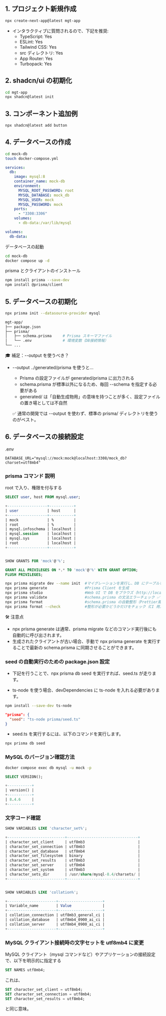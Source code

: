 ## 1. プロジェクト新規作成

```sh
npx create-next-app@latest mgt-app
```

- インタラクティブに質問されるので、下記を推奨:
  - TypeScript: Yes
  - ESLint: Yes
  - Tailwind CSS: Yes
  - src ディレクトリ: Yes
  - App Router: Yes
  - Turbopack: Yes

## 2. shadcn/ui の初期化

```sh
cd mgt-app
npx shadcn@latest init
```

## 3. コンポーネント追加例

```sh
npx shadcn@latest add button
```

## 4. データベースの作成

```bash
cd mock-db
touch docker-compose.yml
```

```yaml
services:
  db:
    image: mysql:8
    container_name: mock-db
    environment:
      MYSQL_ROOT_PASSWORD: root
      MYSQL_DATABASE: mock_db
      MYSQL_USER: mock
      MYSQL_PASSWORD: mock
    ports:
      - "3308:3306"
    volumes:
      - db-data:/var/lib/mysql

volumes:
  db-data:
```

データベースの起動

```sh
cd mock-db
docker compose up -d
```

prisma とクライアントのインストール

```sh
npm install prisma --save-dev
npm install @prisma/client
```

## 5. データベースの初期化

```sh
npx prisma init --datasource-provider mysql
```

```bash
mgt-app/
├── package.json
├── prisma/
│   ├── schema.prisma     # Prisma スキーマファイル
│   └── .env              # 環境変数（DB接続情報）
└── ...
```

🎓 補足：--output を使うべき？

- --output ../generated/prisma を使うと...

  - Prisma の設定ファイルが generated/prisma に出力される
  - schema.prisma が標準以外になるため、毎回 --schema を指定する必要がある
  - generated/ は「自動生成物用」の意味を持つことが多く、設定ファイルの置き場としては不自然

  ✅ 通常の開発では --output を使わず、標準の prisma/ ディレクトリを使うのがベスト。

## 6. データベースの接続設定

.env

```env
DATABASE_URL="mysql://mock:mock@localhost:3308/mock_db?charset=utf8mb4"
```

### prisma コマンド 説明

root で入り、権限を付与する

```sql
SELECT user, host FROM mysql.user;

+------------------+-----------+
| user             | host      |
+------------------+-----------+
| mock             | %         |
| root             | %         |
| mysql.infoschema | localhost |
| mysql.session    | localhost |
| mysql.sys        | localhost |
| root             | localhost |
+------------------+-----------+


SHOW GRANTS FOR 'mock'@'%';

GRANT ALL PRIVILEGES ON *.* TO 'mock'@'%' WITH GRANT OPTION;
FLUSH PRIVILEGES;
```

```bash
npx prisma migrate dev --name init  #マイグレーションを実行し、DB にテーブルを作成
npx prisma generate                 #Prisma Client を生成
npx prisma studio                   #Web UI で DB をブラウズ（http://localhost:5555）
npx prisma validate                 #schema.prisma の文法エラーチェック ✅
npx prisma format                   #schema.prisma の自動整形（Prettier風）
npx prisma format --check           #整形が必要かどうかだけをチェック（CI 用）
```

🛠️ 注意点

- npx prisma generate は通常、prisma migrate などのコマンド実行後にも自動的に呼び出されます。
- 生成されたクライアントが古い場合、手動で npx prisma generate を実行することで最新の schema.prisma に同期させることができます。

### seed の自動実行のための package.json 設定

- 下記を行うことで、npx prisma db seed を実行すれば、seed.ts が走ります。

- ts-node を使う場合、devDependencies に ts-node を入れる必要があります。

```bash
npm install --save-dev ts-node
```

```json
"prisma": {
  "seed": "ts-node prisma/seed.ts"
}
```

- seed.ts を実行するには、以下のコマンドを実行します。

```bash
npx prisma db seed
```

### MySQL のバージョン確認方法

```bash
docker compose exec db mysql -u mock -p
```

```sql
SELECT VERSION();

+-----------+
| version() |
+-----------+
| 8.4.6     |
+-----------+
```

### 文字コード確認

```sql
SHOW VARIABLES LIKE 'character_set%';

+--------------------------+--------------------------------+
| character_set_client     | utf8mb3                        |
| character_set_connection | utf8mb3                        |
| character_set_database   | utf8mb4                        |
| character_set_filesystem | binary                         |
| character_set_results    | utf8mb3                        |
| character_set_server     | utf8mb4                        |
| character_set_system     | utf8mb3                        |
| character_sets_dir       | /usr/share/mysql-8.4/charsets/ |
+--------------------------+--------------------------------+


SHOW VARIABLES LIKE 'collation%';

+----------------------+--------------------+
| Variable_name        | Value              |
+----------------------+--------------------+
| collation_connection | utf8mb3_general_ci |
| collation_database   | utf8mb4_0900_ai_ci |
| collation_server     | utf8mb4_0900_ai_ci |
+----------------------+--------------------+
```

### MySQL クライアント接続時の文字セットを utf8mb4 に変更

MySQL クライアント（mysql コマンドなど）やアプリケーションの接続設定で、以下を明示的に指定する

```sql
SET NAMES utf8mb4;
```

これは、

```sql
SET character_set_client = utf8mb4;
SET character_set_connection = utf8mb4;
SET character_set_results = utf8mb4;
```

と同じ意味。

